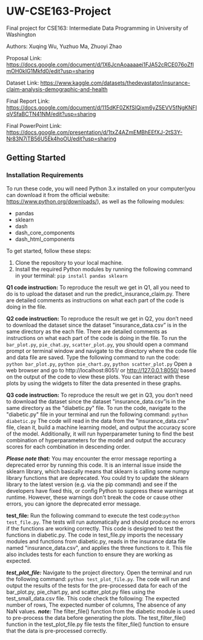 # UW-CSE163-Project
Final project for CSE163: Intermediate Data Programming in University of Washington

Authors: Xuqing Wu, Yuzhuo Ma, Zhuoyi Zhao

Proposal Link: https://docs.google.com/document/d/1X6JcnAoaaaaei1FJA52cRCE076oZflmOH0kIG1Mkfd0/edit?usp=sharing

Dataset Link: https://www.kaggle.com/datasets/thedevastator/insurance-claim-analysis-demographic-and-health

Final Report Link: https://docs.google.com/document/d/115dKF0ZKfSlQjxm6yZ5EVV5fNgKNFIqVSfaBCTN41NM/edit?usp=sharing

Final PowerPoint Link: https://docs.google.com/presentation/d/1txZ4AZmEMBhEEfXJ-2tS3Y-Nr83N7iTB56U5Ek4hoOU/edit?usp=sharing

## Getting Started
### Installation Requirements
To run these code, you will need Python 3.x installed on your computer(you can download it from the official website: https://www.python.org/downloads/), as well as the following modules:
* pandas
* sklearn
* dash
* dash_core_components
* dash_html_components

To get started, follow these steps:
1. Clone the repository to your local machine.
2. Install the required Python modules by running the following command in your terminal: `pip install pandas sklearn`


**Q1 code instruction:** To reproduce the result we get in Q1, all you need to do is to upload the dataset and run the predict_insurance_claim.py. There are detailed comments as instructions on what each part of the code is doing in the file.

**Q2 code instruction:** To reproduce the result we get in Q2, you don’t need to download the dataset since the dataset "insurance_data.csv” is in the same directory as the each file. There are detailed comments as instructions on what each part of the code is doing in the file. 
To run the `bar_plot.py`, `pie_chat.py`, `scatter_plot.py`, you should open a command prompt or terminal window and navigate to the directory where the code file and data file are saved. Type the following command to run the code: `python bar_plot.py`, `python pie_chart.py`, `python scatter_plot.py`
Open a web browser and go to http://localhost:8051/ or http://127.0.0.1:8050/ based on the output of the code to view these plots. You can interact with these plots by using the widgets to filter the data presented in these graphs.

**Q3 code instruction:** To reproduce the result we get in Q3, you don’t need to download the dataset since the dataset "insurance_data.csv”is in the same directory as the "diabetic.py" file. To run the code, navigate to the "diabetic.py" file in your terminal and run the following command: `python diabetic.py` The code will read in the data from the "insurance_data.csv" file, clean it, build a machine learning model, and output the accuracy score of the model. Additionally, it will run hyperparameter tuning to find the best combination of hyperparameters for the model and output the accuracy scores for each combination in descending order.

**_Please note that:_** You may encounter the error message reporting a deprecated error by running this code. It is an internal issue inside the sklearn library, which basically means that sklearn is calling some numpy library functions that are deprecated. You could try to update the sklearn library to the latest version (e.g. via the pip command) and see if the developers have fixed this, or config Python to suppress these warnings at runtime. However, these warnings don't break the code or cause other errors, you can ignore the deprecated error message.

**test_file:** Run the following command to execute the test code:`python test_file.py`. The tests will run automatically and should produce no errors if the functions are working correctly. This code is designed to test the functions in diabetic.py. The code in test_file.py imports the necessary modules and functions from diabetic.py, reads in the insurance data file named "insurance_data.csv", and applies the three functions to it. This file also includes tests for each function to ensure they are working as expected.

**_test_plot_file:_** Navigate to the project directory. Open the terminal and run the following command: `python test_plot_file.py`. The code will run and output the results of the tests for the pre-processed data for each of the bar_plot.py, pie_chart.py, and scatter_plot.py files using the test_small_data.csv file. This code check the following: The expected number of rows, The expected number of columns, The absence of any NaN values. 
**_note:_** The filter_file() function from the diabetic module is used to pre-process the data before generating the plots. The test_filter_file() function in the test_plot_file.py file tests the filter_file() function to ensure that the data is pre-processed correctly.
